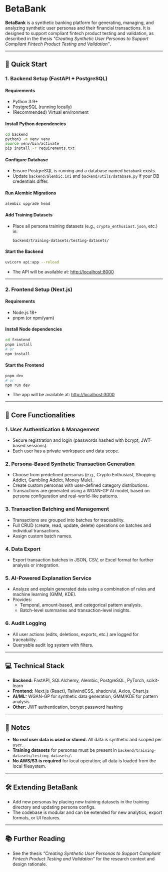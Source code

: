 # BetaBank

**BetaBank** is a synthetic banking platform for generating, managing, and analyzing synthetic user personas and their financial transactions. It is designed to support compliant fintech product testing and validation, as described in the thesis _"Creating Synthetic User Personas to Support Compliant Fintech Product Testing and Validation"_.

---

## 🚀 Quick Start

### 1. **Backend Setup (FastAPI + PostgreSQL)**

#### **Requirements**
- Python 3.9+
- PostgreSQL (running locally)
- (Recommended) Virtual environment

#### **Install Python dependencies**

```bash
cd backend
python3 -m venv venv
source venv/bin/activate
pip install -r requirements.txt
```

#### **Configure Database**

- Ensure PostgreSQL is running and a database named `betabank` exists.
- Update `backend/alembic.ini` and `backend/utils/database.py` if your DB credentials differ.

#### **Run Alembic Migrations**

```bash
alembic upgrade head
```

#### **Add Training Datasets**

- Place all persona training datasets (e.g., `crypto_enthusiast.json`, etc.) in:
  ```
  backend/training-datasets/testing-datasets/
  ```

#### **Start the Backend**

```bash
uvicorn api:app --reload
```
- The API will be available at: [http://localhost:8000](http://localhost:8000)

---

### 2. **Frontend Setup (Next.js)**

#### **Requirements**
- Node.js 18+
- pnpm (or npm/yarn)

#### **Install Node dependencies**

```bash
cd frontend
pnpm install
# or
npm install
```

#### **Start the Frontend**

```bash
pnpm dev
# or
npm run dev
```
- The app will be available at: [http://localhost:3000](http://localhost:3000)

---

## 🏦 Core Functionalities

### 1. **User Authentication & Management**
- Secure registration and login (passwords hashed with bcrypt, JWT-based sessions).
- Each user has a private workspace and data scope.

### 2. **Persona-Based Synthetic Transaction Generation**
- Choose from predefined personas (e.g., Crypto Enthusiast, Shopping Addict, Gambling Addict, Money Mule).
- Create custom personas with user-defined category distributions.
- Transactions are generated using a WGAN-GP AI model, based on persona configuration and real-world-like patterns.

### 3. **Transaction Batching and Management**
- Transactions are grouped into batches for traceability.
- Full CRUD (create, read, update, delete) operations on batches and individual transactions.
- Assign custom batch names.

### 4. **Data Export**
- Export transaction batches in JSON, CSV, or Excel format for further analysis or integration.

### 5. **AI-Powered Explanation Service**
- Analyze and explain generated data using a combination of rules and machine learning (GMM, KDE).
- Provides:
  - Temporal, amount-based, and categorical pattern analysis.
  - Batch-level summaries and transaction-level insights.

### 6. **Audit Logging**
- All user actions (edits, deletions, exports, etc.) are logged for traceability.
- Queryable audit log system with filters.

---

## 💻 Technical Stack

- **Backend:** FastAPI, SQLAlchemy, Alembic, PostgreSQL, PyTorch, scikit-learn
- **Frontend:** Next.js (React), TailwindCSS, shadcn/ui, Axios, Chart.js
- **AI/ML:** WGAN-GP for synthetic data generation, GMM/KDE for pattern analysis
- **Other:** JWT authentication, bcrypt password hashing

---

## 📝 Notes

- **No real user data is used or stored.** All data is synthetic and scoped per user.
- **Training datasets** for personas must be present in `backend/training-datasets/testing-datasets/`.
- **No AWS/S3 is required** for local operation; all data is loaded from the local filesystem.

---

## 🛠️ Extending BetaBank

- Add new personas by placing new training datasets in the training directory and updating persona configs.
- The codebase is modular and can be extended for new analytics, export formats, or UI features.

---

## 📚 Further Reading

- See the thesis _"Creating Synthetic User Personas to Support Compliant Fintech Product Testing and Validation"_ for the research context and design rationale.

